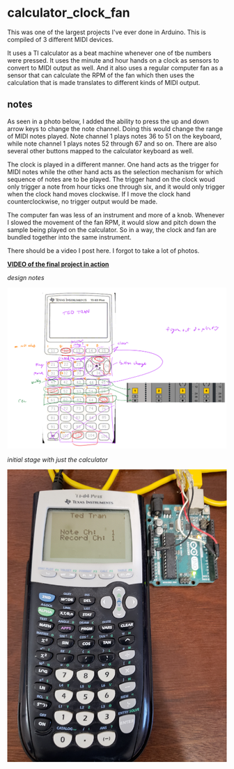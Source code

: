 # calculator_clock_fan
This was one of the largest projects I've ever done in Arduino. This is compiled of 3 different MIDI devices.

It uses a TI calculator as a beat machine whenever one of tbe numbers were pressed.
It uses the minute and hour hands on a clock as sensors to convert to MIDI output as well. 
And it also uses a regular computer fan as a sensor that can calculate the RPM of the fan which then uses the calculation that is made translates to different kinds of MIDI output.

## notes
As seen in a photo below, I added the ability to press the up and down arrow keys to change the note channel. Doing this would change the range of MIDI notes played. Note channel 1 plays notes 36 to 51 on the keyboard, while note channel 1 plays notes 52 through 67 and so on.
There are also several other buttons mapped to the calculator keyboard as well.

The clock is played in a different manner. One hand acts as the trigger for MIDI notes while the other hand acts as the selection mechanism for which sequence of notes are to be played. The trigger hand on the clock woud only trigger a note from hour ticks one through six, and it would only trigger when the clock hand moves clockwise. If I move the clock hand counterclockwise, no trigger output would be made. 

The computer fan was less of an instrument and more of a knob. Whenever I slowed the movement of the fan RPM, it would slow and pitch down the sample being played on the calculator. So in a way, the clock and fan are bundled together into the same instrument. 

There should be a video I post here. I forgot to take a lot of photos.

**[VIDEO of the final project in action](https://drive.google.com/file/d/16bdbqqDCwxRX-Vt-3ip4HXEvBS_aFvhs/view?usp=sharing)**

*design notes*

<img src = "images/image1.png" width = "600">

*initial stage with just the calculator*

<img src = "images/image3.jpg" width = "600">
